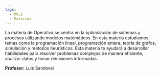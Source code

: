 ```yaml
---
tags:
  - MOCs
  - Materias
---
```

La materia de Operativa se centra en la optimización de sistemas y procesos utilizando modelos matemáticos. En esta materia estudiamos temas como la programación lineal, programación entera, teoría de grafos, simulación y métodos heurísticos. Esta materia te ayudará a desarrollar habilidades para resolver problemas complejos de manera eficiente, analizar datos y tomar decisiones informadas.

**Profesor:** Luis Sandoval


